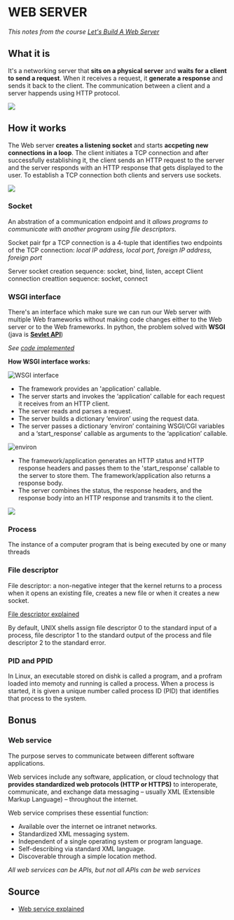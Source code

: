 # WEB SERVER

_This notes from the course [Let's Build A Web Server](https://github.com/rspivak/lsbaws)_

## What it is
It's a networking server that __sits on a physical server__ and __waits for a client to send a request__.
When it receives a request, it __generate a response__ and sends it back to the client.
The communication between a client and a server happends using HTTP protocol.

![](LSBAWS_HTTP_request_response.png)

## How it works
The Web server __creates a listening socket__ and starts __accpeting new connections in a loop__.
The client initiates a TCP connection and after successfully establishing it, the client sends an HTTP request to the server and the server responds with an HTTP response that gets displayed to the user. To establish a TCP connection both clients and servers use sockets.

![](LSBAWS_socket.png)

### Socket
An abstration of a communication endpoint and it _allows programs to communicate with another program using file descriptors_.

Socket pair fpr a TCP connection is a 4-tuple that identifies two endpoints of the TCP connection: _local IP address, local port, foreign IP address, foreign port_

Server socket creation sequence: socket, bind, listen, accept
Client connection creattion sequence: socket, connect
### WSGI interface
There's an interface which make sure we can run our Web server with multiple Web frameworks without making code changes either to the Web server or to the Web frameworks. In python, the problem solved with __WSGI__ (java is __[Sevlet API](https://en.wikipedia.org/wiki/Jakarta_Servlet)__)

_See [code implemented](webserver2.py)_


__How WSGI interface works:__

![WSGI interface](lsbaws_part2_wsgi_interface.png)
- The framework provides an 'application' callable.
- The server starts and invokes the ‘application’ callable for each request it receives from an HTTP client.
- The server reads and parses a request.
- The server builds a dictionary ‘environ’ using the request data.
- The server passes a dictionary ‘environ’ containing WSGI/CGI variables and a ‘start_response’ callable as arguments to the ‘application’ callable.

![environ](lsbaws_part2_environ.png)

- The framework/application generates an HTTP status and HTTP response headers and passes them to the 'start_response' callable to the server to store them. The framework/application also returns a response body.
- The server combines the status, the response headers, and the response body into an HTTP response and transmits it to the client.

![](lsbaws_part2_server_summary.png)


### Process
The instance of a computer program that is being executed by one or many threads
### File descriptor
File descriptor: a non-negative integer that the kernel returns to a process when it opens an existing file, creates a new file or when it creates a new socket.

[File descriptor explained](https://stackoverflow.com/questions/5256599/what-are-file-descriptors-explained-in-simple-terms)

By default, UNIX shells assign file descriptor 0 to the standard input of a process, file descriptor 1 to the standard output of the process and file descriptor 2 to the standard error.

### PID and PPID
In Linux, an executable stored on dishk is called a program, and a profram loaded into memoty and running is called a process.
When a process is started, it is given a unique number called process ID (PID) that identifies that process to the system.



## Bonus
### __Web service__
The purpose serves to communicate between different software applications.

Web services include any software, application, or cloud technology that __provides standardized web protocols (HTTP or HTTPS)__ to interoperate, communicate, and exchange data messaging – usually XML (Extensible Markup Language) – throughout the internet.

Web service comprises these essential function:
- Available over the internet oe intranet networks.
- Standardized XML messaging system.
- Independent of a single operating system or program language.
- Self-describing via standard XML language.
- Discoverable through a simple location method.

_All web services can be APIs, but not all APIs can be web services_
## Source

- [Web service explained](https://www.cleo.com/blog/knowledge-base-web-services)